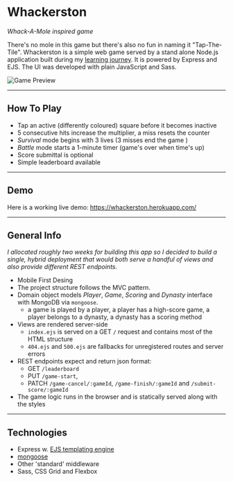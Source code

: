 # Whackerston

_Whack-A-Mole inspired game_

There's no mole in this game but there's also no fun in naming it "Tap-The-Tile". Whackerston is a simple web game served by a stand alone Node.js application built during my [learning journey](https://github.com/FilipLeonard/FilipLeonard/blob/main/pivoting.md). It is powered by Express and EJS. The UI was developed with plain JavaScript and Sass.

![Game Preview](https://i.imgur.com/PLVE8Kp.png)

---

## How To Play

- Tap an active (differently coloured) square before it becomes inactive
- 5 consecutive hits increase the multiplier, a miss resets the counter
- _Survival_ mode begins with 3 lives (3 misses end the game )
- _Battle_ mode starts a 1-minute timer (game's over when time's up)
- Score submittal is optional
- Simple leaderboard available

---

## Demo

Here is a working live demo: https://whackerston.herokuapp.com/

---

## General Info

_I allocated roughly two weeks for building this app so I decided to build a single, hybrid deployment that would both serve a handful of views and also provide different REST endpoints._

- Mobile First Desing
- The project structure follows the MVC pattern.
- Domain object models _Player_, _Game_, _Scoring_ and _Dynasty_ interface with MongoDB via `mongoose`.
  - a game is played by a player, a player has a high-score game, a player belongs to a dynasty, a dynasty has a scoring method
- Views are rendered server-side
  - `index.ejs` is served on a GET `/` request and contains most of the HTML structure
  - `404.ejs` and `500.ejs` are fallbacks for unregistered routes and server errors
- REST endpoints expect and return json format:
  - GET `/leaderboard`
  - PUT `/game-start`,
  - PATCH `/game-cancel/:gameId`, `/game-finish/:gameId` and `/submit-score/:gameId`
- The game logic runs in the browser and is statically served along with the styles

---

## Technologies

- Express w. [EJS templating engine](https://ejs.co/)
- [mongoose](https://ejs.co/)
- Other 'standard' middleware
- Sass, CSS Grid and Flexbox
